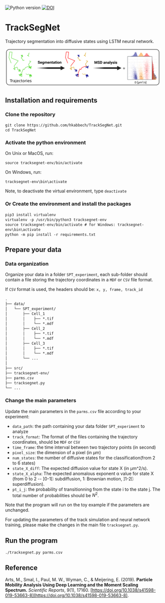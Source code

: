 ![Python version](https://img.shields.io/badge/python-3.8-brightgreen.svg) [![DOI](https://zenodo.org/badge/583738628.svg)](https://zenodo.org/badge/latestdoi/583738628)


# TrackSegNet

Trajectory segmentation into diffusive states using LSTM neural network.


![pipeline](paper/pipeline.png)

## Installation and requirements

### Clone the repository
```
git clone https://github.com/hkabbech/TrackSegNet.git
cd TrackSegNet
```

### Activate the python environment

On Unix or MacOS, run:
```
source tracksegnet-env/bin/activate
```
On Windows, run:
```
tracksegnet-env\bin\activate
```
Note, to deactivate the virtual environment, type `deactivate`

### Or Create the environment and install the packages

```
pip3 install virtualenv
virtualenv -p /usr/bin/python3 tracksegnet-env
source tracksegnet-env/bin/activate # for Windows: tracksegnet-env\bin\activate
python -m pip install -r requirements.txt
```

## Prepare your data

### Data organization

Organize your data in a folder `SPT_experiment`, each sub-folder should contain a file storing the trajectory coordinates in a `MDF` or `CSV` file format.

If `CSV` format is used, the headers should be: `x, y, frame, track_id`

```
.
├── data/
│   └── SPT_experiment/
│       ├── Cell_1
│       │    ├── *.tif
│       │    └── *.mdf
│       ├── Cell_2
│       │    ├── *.tif
│       │    └── *.mdf
│       ├── Cell_3
│       │    ├── *.tif
│       │    └── *.mdf
│       └── ...
│
├── src/
├── tracksegnet-env/
├── parms.csv
├── tracksegnet.py
└── ...
```

### Change the main parameters

Update the main parameters in the `parms.csv` file according to your experiment:

- `data_path`: the path containing your data folder `SPT_experiment` to analyze
- `track_format`: The format of the files containing the trajectory coordinates, should be `MDF` or `CSV`
- `time_frame`: the time interval between two trajectory points (in second)
- `pixel_size`: the dimension of a pixel (in µm)
- `num_states`: the number of diffusive states for the classification(from 2 to 6 states)
- `state_X_diff`: The expected diffusion value for state X (in µm^2/s).
- `state_X_alpha`: The expected anomalous exponent α value for state X (from 0 to 2 -- ]0-1[: subdiffusion, 1: Brownian motion, ]1-2[: superdiffusion).
- `pt_i_j`: the probability of transitionning from the state i to the state j. The total number of probabilities should be $N^2$.

Note that the program will run on the toy example if the parameters are unchanged.

For updating the parameters of the track simulation and neural network training, please make the changes in the main file `tracksegnet.py`.


## Run the program

```
./tracksegnet.py parms.csv
```

## Reference

Arts, M., Smal, I., Paul, M. W., Wyman, C., & Meijering, E. (2019).
**Particle Mobility Analysis Using Deep Learning and the Moment Scaling Spectrum.** _Scientific Reports_, 9(1), 17160. [https://doi.org/10.1038/s41598-019-53663-8](https://doi.org/10.1038/s41598-019-53663-8).
